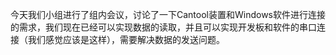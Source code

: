 今天我们小组进行了组内会议，讨论了一下Cantool装置和Windows软件进行连接的需求，我们现在已经可以实现数据的读取，并且可以实现开发板和软件的串口连接（我们感觉应该是这样），需要解决数据的发送问题。